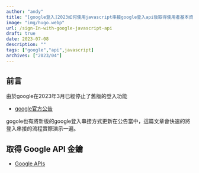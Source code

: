 ```yaml
---
author: "andy"
title: "[google登入]2023如何使用javascript串接google登入api後取得使用者基本資料"
image: "img/hugo.webp"
url: /sign-In-with-google-javascript-api
draft: true
date: 2023-07-08
description: ""
tags: ["google","api",javascript]
archives: ["2023/04"]
---
```


<!-- 記得寫google map 的api串接 -->
## 前言

由於google在2023年3月已經停止了舊版的登入功能 
* <a href="https://developers.google.com/identity/sign-in/web/sign-in?hl=zh-tw" target="_blank">google官方公告</a>

gogole也有將新版的google登入串接方式更新在公告當中，這篇文章會快速的將登入串接的流程實際演示一遍。

## 取得 Google API 金鑰

*  <a href="https://developers.google.com/identity/sign-in/web/sign-in?hl=zh-tw" target="_blank">Google APIs</a>

